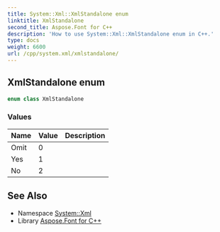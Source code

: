 ```yaml
---
title: System::Xml::XmlStandalone enum
linktitle: XmlStandalone
second_title: Aspose.Font for C++
description: 'How to use System::Xml::XmlStandalone enum in C++.'
type: docs
weight: 6600
url: /cpp/system.xml/xmlstandalone/
---
```

## XmlStandalone enum




```cpp
enum class XmlStandalone
```

### Values

| Name | Value | Description |
| --- | --- | --- |
| Omit | 0 |  |
| Yes | 1 |  |
| No | 2 |  |

## See Also

* Namespace [System::Xml](../)
* Library [Aspose.Font for C++](../../)
